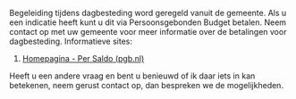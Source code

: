 Begeleiding tijdens dagbesteding word geregeld vanuit de gemeente. Als u een indicatie heeft kunt u dit via Persoonsgebonden Budget betalen. Neem contact op met uw gemeente voor meer informatie over de betalingen voor dagbesteding.
Informatieve sites:

1. [Homepagina - Per Saldo (pgb.nl)](https://www.pgb.nl/)

Heeft u een andere vraag en bent u benieuwd of ik daar iets in kan betekenen, neem gerust contact op, dan bespreken we de mogelijkheden.
